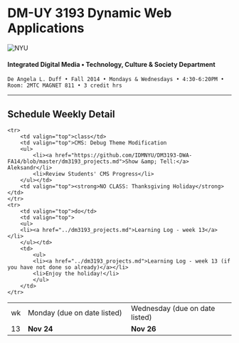 # DM-UY 3193 Dynamic Web Applications

![NYU](http://ws2.polishedsolid.com/de/nyu_soe_logo.png)
#### Integrated Digital Media • Technology, Culture & Society Department

    De Angela L. Duff • Fall 2014 • Mondays & Wednesdays • 4:30-6:20PM • Room: 2MTC MAGNET 811 • 3 credit hrs

---

## Schedule Weekly Detail

<table>
<tr>
<td>wk</td>
<td>Monday (due on date listed)</td>
<td>Wednesday (due on date listed)</td>
</tr>
<!-- dates -->
    <tr>
        <td valign="top" width="4%">13</td>
        <td valign="top" width="48%"><strong>Nov 24</strong></td>
        <td valign="top" width="48%"><strong>Nov 26</strong></td>
    </tr>

    <tr>
        <td valign="top">class</td>
        <td valign="top">CMS: Debug Theme Modification
        <ul>
            <li><a href="https://github.com/IDMNYU/DM3193-DWA-FA14/blob/master/dm3193_projects.md">Show &amp; Tell:</a> Aleksandr</li>
            <li>Review Students' CMS Progress</li>
        </ul></td>
        <td valign="top"><strong>NO CLASS: Thanksgiving Holiday</strong></td>
    </tr>
    <tr>
        <td valign="top">do</td>
        <td valign="top">
        <ul>
        <li><a href="../dm3193_projects.md">Learning Log - week 13</a></li>
        </ul></td>
        <td>
            <ul>
            <li><a href="../dm3193_projects.md">Learning Log - week 13 (if you have not done so already)</a></li>      
            <li>Enjoy the holiday!</li>
            </ul>
        </td>
    </tr>

</table>